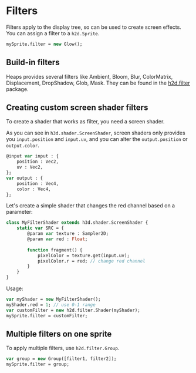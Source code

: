 # Filters

Filters apply to the display tree, so can be used to create screen effects.
You can assign a filter to a `h2d.Sprite`. 

```haxe
mySprite.filter = new Glow();
```

## Build-in filters

Heaps provides several filters like Ambient, Bloom, Blur, ColorMatrix, Displacement, DropShadow, Glob, Mask. 
They can be found in the [h2d.filter](https://heaps.io/api/h2d/filter/index.html) package.

## Creating custom screen shader filters

To create a shader that works as filter, you need a screen shader.

As you can see in `h3d.shader.ScreenShader`, screen shaders only provides you `input.position` and `input.uv`, and you can alter the `output.position` or `output.color`.

```haxe
@input var input : {
	position : Vec2,
	uv : Vec2,
};
var output : {
	position : Vec4,
	color : Vec4,
};
```

Let's create a simple shader that changes the red channel based on a parameter:

```haxe
class MyFilterShader extends h3d.shader.ScreenShader {
	static var SRC = {
		@param var texture : Sampler2D;
		@param var red : Float;
		
		function fragment() {
			pixelColor = texture.get(input.uv);
			pixelColor.r = red; // change red channel
		}
	}
}
```
Usage:

```haxe
var myShader = new MyFilterShader();
myShader.red = 1; // use 0-1 range
var customFilter = new h2d.filter.Shader(myShader);
mySprite.filter = customFilter;
```

## Multiple filters on one sprite

To apply multiple filters, use `h2d.filter.Group`.

```haxe
var group = new Group([filter1, filter2]);
mySprite.filter = group;
```
